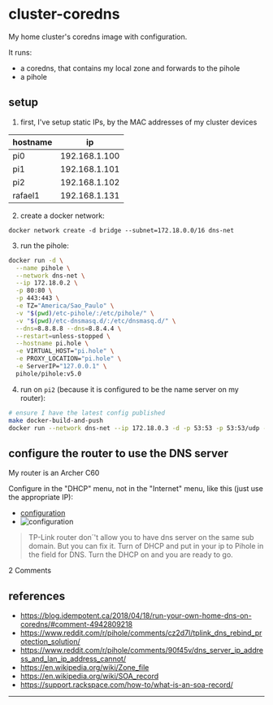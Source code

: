 # cluster-coredns

My home cluster's coredns image with configuration.

It runs:
- a coredns, that contains my local zone and forwards to the pihole
- a pihole

## setup

1. first, I've setup static IPs, by the MAC addresses of my cluster devices

| hostname | ip            |
| -------- | ------------- |
| pi0      | 192.168.1.100 |
| pi1      | 192.168.1.101 |
| pi2      | 192.168.1.102 |
| rafael1  | 192.168.1.131 |

2. create a docker network:
  ```
  docker network create -d bridge --subnet=172.18.0.0/16 dns-net
  ```

3. run the pihole:
  ```sh
  docker run -d \
    --name pihole \
    --network dns-net \
    --ip 172.18.0.2 \
    -p 80:80 \
    -p 443:443 \
    -e TZ="America/Sao_Paulo" \
    -v "$(pwd)/etc-pihole/:/etc/pihole/" \
    -v "$(pwd)/etc-dnsmasq.d/:/etc/dnsmasq.d/" \
    --dns=8.8.8.8 --dns=8.8.4.4 \
    --restart=unless-stopped \
    --hostname pi.hole \
    -e VIRTUAL_HOST="pi.hole" \
    -e PROXY_LOCATION="pi.hole" \
    -e ServerIP="127.0.0.1" \
    pihole/pihole:v5.0
  ```

4. run on `pi2` (because it is configured to be the name server on my router):
  ```sh
  # ensure I have the latest config published
  make docker-build-and-push
  docker run --network dns-net --ip 172.18.0.3 -d -p 53:53 -p 53:53/udp -p 8080:8080 -p 9153:9153 --name cluster-coredns --restart=unless-stopped rafaeleyng/cluster-coredns
  ```

## configure the router to use the DNS server

My router is an Archer C60

Configure in the "DHCP" menu, not in the "Internet" menu, like this (just use the appropriate IP):

- [configuration](https://i.imgur.com/Dng3IiV.png)
- ![configuration](https://user-images.githubusercontent.com/4842605/87379839-8a406200-c567-11ea-98ba-d1857651f908.png)

> TP-Link router don´'t allow you to have dns server on the same sub domain. But you can fix it. Turn of DHCP and put in your ip to Pihole in the field for DNS. Turn the DHCP on and you are ready to go.

2 Comments

## references

- https://blog.idempotent.ca/2018/04/18/run-your-own-home-dns-on-coredns/#comment-4942809218
- https://www.reddit.com/r/pihole/comments/cz2d7l/tplink_dns_rebind_protection_solution/
- https://www.reddit.com/r/pihole/comments/90f45v/dns_server_ip_address_and_lan_ip_address_cannot/
- https://en.wikipedia.org/wiki/Zone_file
- https://en.wikipedia.org/wiki/SOA_record
- https://support.rackspace.com/how-to/what-is-an-soa-record/

---
